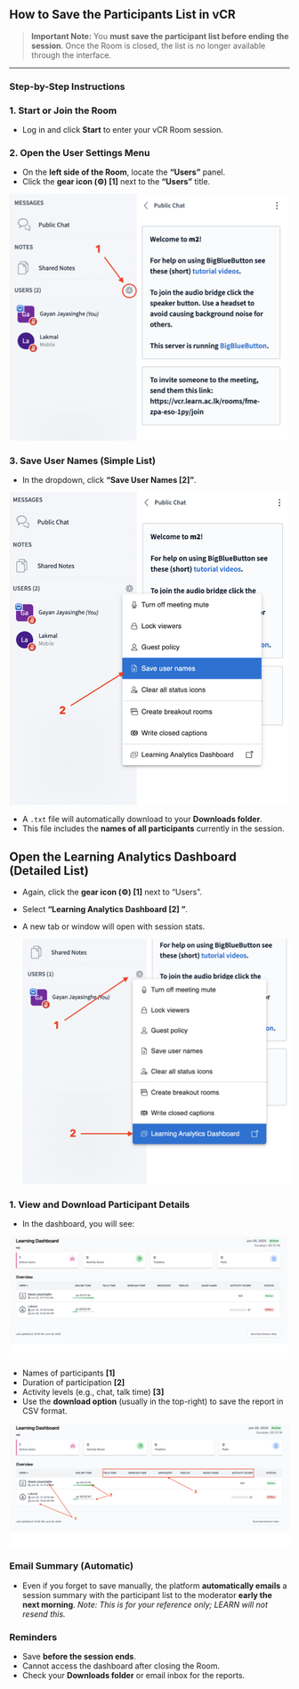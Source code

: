 
##  **How to Save the Participants List in vCR**

>  **Important Note:**
> You **must save the participant list before ending the session**. Once the Room is closed, the list is no longer available through the interface.

---

###  **Step-by-Step Instructions**



###  **1. Start or Join the Room**

* Log in and click **Start** to enter your vCR Room session.


###  **2. Open the User Settings Menu**

* On the **left side of the Room**, locate the **“Users”** panel.
* Click the **gear icon (⚙️) [1]** next to the **“Users”** title.

 <img src="https://github.com/LEARN-LK/VCR/blob/main/img/participantlist-01.png" alt="image" style="max-width: 100%;width: 500px;">

###  **3. Save User Names (Simple List)**

* In the dropdown, click **“Save User Names [2]”**.

 <img src="https://github.com/LEARN-LK/VCR/blob/main/img/participantlist-02.png" alt="image" style="max-width: 100%;width: 500px;">
  
* A `.txt` file will automatically download to your **Downloads folder**.
* This file includes the **names of all participants** currently in the session.


##  Open the Learning Analytics Dashboard (Detailed List)

* Again, click the **gear icon (⚙️)  [1]** next to “Users”.
* Select **“Learning Analytics Dashboard [2] ”**.
* A new tab or window will open with session stats.

   <img src="https://github.com/LEARN-LK/VCR/blob/main/img/participantlist-03.png" alt="image" style="max-width: 100%;width: 500px;">


###  **1. View and Download Participant Details**

* In the dashboard, you will see:
 <img src="https://github.com/LEARN-LK/VCR/blob/main/img/participantlist-04.png" alt="image" style="max-width: 100%;width: 500px;">

  * Names of participants **[1]**
  * Duration of participation  **[2]**
  * Activity levels (e.g., chat, talk time) **[3]**
* Use the **download option** (usually in the top-right) to save the report in CSV format.

 <img src="https://github.com/LEARN-LK/VCR/blob/main/img/participantlist-05.png">

###  **Email Summary (Automatic)**

* Even if you forget to save manually, the platform **automatically emails** a session summary with the participant list to the moderator **early the next morning**.
  *Note: This is for your reference only; LEARN will not resend this.*



###  **Reminders**

*  Save **before the session ends**.
*  Cannot access the dashboard after closing the Room.
*  Check your **Downloads folder** or email inbox for the reports.





